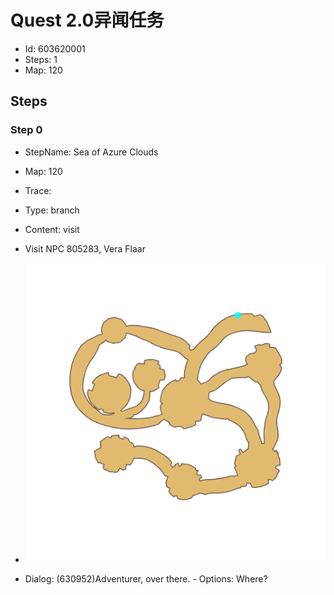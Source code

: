 # Quest 2.0异闻任务

- Id: 603620001
- Steps: 1
- Map: 120

## Steps

### Step 0
- StepName:  Sea of Azure Clouds
- Map:  120
- Trace:  
- Type:  branch
- Content:  visit
- Visit NPC 805283, Vera Flaar

- ![images/603620001_0.png](images/603620001_0.png)
- Dialog: (630952)Adventurer, over there. - Options: Where?


